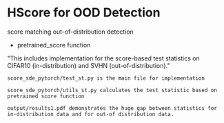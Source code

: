 # HScore for OOD Detection
score matching out-of-distribution detection

- pretrained_score function

"This includes implementation for the score-based test statistics on CIFAR10 (in-distribution) and SVHN (out-of-distribution)."

	score_sde_pytorch/test_st.py is the main file for implementation
	
	score_sde_pytorch/utils_st.py calculates the test statistic based on pretrained score function
	
	output/results1.pdf demonstrates the huge gap between statistics for in-distribution data and for out-of distribution data. 
